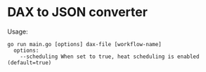 # DAX to JSON converter
Usage:
```
go run main.go [options] dax-file [workflow-name]
  options:
    --scheduling When set to true, heat scheduling is enabled (default=true)
```
